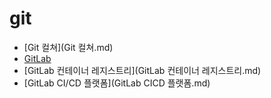 # git

- [Git 컬쳐](Git 컬쳐.md)
- [GitLab](GitLab.md)
- [GitLab 컨테이너 레지스트리](GitLab 컨테이너 레지스트리.md)
- [GitLab CI/CD 플랫폼](GitLab CICD 플랫폼.md)

